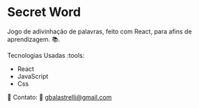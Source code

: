 # Secret Word

Jogo de adivinhação de palavras, feito com React, para afins de aprendizagem. :books:. 

 Tecnologias Usadas :tools: 
  - React
  - JavaScript
  - Css

📧 Contato: 
   :email: gbalastrelli@gmail.com
